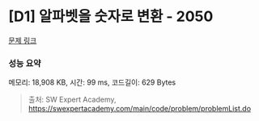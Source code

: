 # [D1] 알파벳을 숫자로 변환 - 2050 

[문제 링크](https://swexpertacademy.com/main/code/problem/problemDetail.do?contestProbId=AV5QLGxKAzQDFAUq) 

### 성능 요약

메모리: 18,908 KB, 시간: 99 ms, 코드길이: 629 Bytes



> 출처: SW Expert Academy, https://swexpertacademy.com/main/code/problem/problemList.do